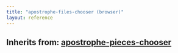 ```yaml
---
title: "apostrophe-files-chooser (browser)"
layout: reference
---
```

## Inherits from: [apostrophe-pieces-chooser](../apostrophe-pieces/browser-apostrophe-pieces-chooser.html)

